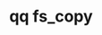 ---
category: fs
command: fs_copy
optional_options:
- alternate: []
  help: Snapshot ID to copy from
  name: --source-snapshot
  required: false
- alternate: []
  help: Overwrite an existing target file
  name: --overwrite
  required: false
- alternate: []
  help: Do not show progress bar
  name: --quiet
  required: false
- alternate: []
  help: Do not copy file attributes and ACLs in addition to data
  name: --no-attributes
  required: false
- alternate: []
  help: Do not copy named streams
  name: --no-named-streams
  required: false
permalink: /qq-cli-command-guide/fs/fs_copy.html
positional_options:
- help: Source file absolute path
  name: source
  required: true
- help: Target file absolute path
  name: target
  required: true
sidebar: qq_cli_command_reference_sidebar
summary: This section explains how to use the <code>qq fs_copy</code> command.
synopsis: Server-side copy a file.
title: qq fs_copy
usage: qq fs_copy [-h] [--source-snapshot SOURCE_SNAPSHOT] [--overwrite] [--quiet]
  [--no-attributes] [--no-named-streams] source target
zendesk_source: qq CLI Command Guide

---